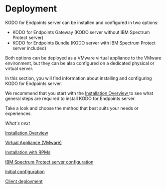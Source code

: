 # Deployment

KODO for Endpoints server can be installed and configured in two options:

* KODO for Endpoints Gateway \(KODO server without IBM Spectrum Protect server\)
* KODO for Endpoints Bundle \(KODO server with IBM Spectrum Protect server included\)

Both options can be deployed as a VMware virtual appliance to the VMware environment, but they can be also configured on a dedicated physical or virtual server.

In this section, you will find information about installing and configuring KODO for Endpoints server.

We recommend that you start with the [Installation Overview ]()to see what general steps are required to install KODO for Endpoints server.

Take a look and choose the method that best suits your needs or experiences.

_What's next_

[Installation Overview]()

[Virtual  Appliance \(VMware\)](virtual-appliance-vmware/)

[Installation with RPMs](installation-with-rpm-packages.md)

[IBM Spectrum Protect server configuration](spectrum-protect-tsm-configuration.md)

[Initial configuration](initial-configuration.md)

[Client deployment](deployments/)



